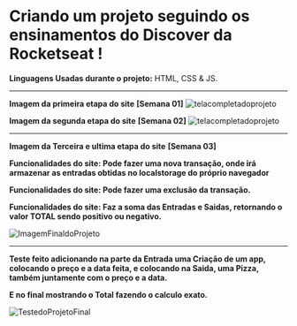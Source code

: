 # Criando um projeto seguindo os ensinamentos do Discover da Rocketseat !
**Linguagens Usadas durante o projeto:**
 HTML, CSS & JS.
 <hr>
 
 **Imagem da primeira etapa do site**
 **[Semana 01]**
<img src="https://i.pinimg.com/originals/97/cd/4b/97cd4b4ec6797b52ef952d818aca7e3e.png" alt="telacompletadoprojeto"/>

**Imagem da segunda etapa do site**
**[Semana 02]**
<img src="https://i.pinimg.com/originals/69/3c/8e/693c8efa18a0a15aa89cd8d35d2f8b4c.png" alt="telacompletadoprojeto"/>
<hr>

**Imagem da Terceira e ultima etapa do site**
**[Semana 03]**

**Funcionalidades do site: Pode fazer uma nova transação, onde irá armazenar as entradas obtidas no localstorage do próprio navegador**

**Funcionalidades do site: Pode fazer uma exclusão da transação.**

**Funcionalidades do site: Faz a soma das Entradas e Saidas, retornando o valor TOTAL sendo positivo ou negativo.**

<img src="https://i.pinimg.com/originals/59/6b/eb/596beb90914c57df28c7d066bb1588ab.png" alt="ImagemFinaldoProjeto">

<hr>

**Teste feito adicionando na parte da Entrada uma Criação de um app, colocando o preço e a data feita, e colocando na Saida, uma Pizza, também juntamente com o preço e a data.**

**E no final mostrando o Total fazendo o calculo exato.**

<img src="https://i.pinimg.com/originals/5c/af/74/5caf7474fe662a9a772b7441424578c1.png" alt="TestedoProjetoFinal">
